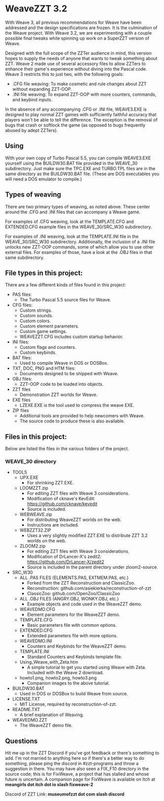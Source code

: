 # WeaveZZT 3.2

With Weave 3, all previous recommendations for Weave have been addressed and the design specifications are frozen. It is the culmination of the Weave project.
With Weave 3.2, we are experimenting with a couple possible final tweaks while spinning up work on a SuperZZT version of Weave.

Designed with the full scope of the ZZTer audience in mind, this version hopes to supply the needs of anyone that wants to tweak something about ZZT. Weave 2 made use of several accessory files to allow ZZTers to enhance their game's experience without diving into the Pascal code. Weave 3 restricts this to just two, with the following goals:

 - .CFG file weaving: To make cosmetic and rule changes about ZZT without expanding ZZT-OOP.
 - .INI file weaving: To expand ZZT-OOP with more counters, commands, and keybind inputs.

In the absence of any accompanying .CFG or .INI file, WEAVE3.EXE is designed to play normal ZZT games with sufficiently faithful accuracy that players won't be able to tell the difference. The exception is the removal of bugs that crash or softlock the game (as opposed to bugs frequently abused by adept ZZTers).

## Using

With your own copy of Turbo Pascal 5.5, you can compile WEAVE3.EXE yourself using the BUILDW30.BAT file provided in the WEAVE_30 subdirectory. Just make sure the TPC.EXE and TURBO.TPL files are in the same directory as the BUILDW30.BAT file. (These are DOS executables you will need a DOS emulator to compile.)

## Types of weaving

There are two primary types of weaving, as noted above. These center around the .CFG and .INI files that can accompany a Weave game.

For examples of .CFG weaving, look at the TEMPLATE.CFG and EXTENDED.CFG example files in the WEAVE_30/SRC_W30 subdirectory.

For examples of .INI weaving, look at the TEMPLATE.INI file in the WEAVE_30/SRC_W30 subdirectory. Additionally, the inclusion of a .INI file unlocks new ZZT-OOP commands, some of which allow you to use other external files. For examples of those, have a look at the .OBJ files in that same subdirectory.
## File types in this project:

There are a few different kinds of files found in this project:

* PAS files:
    * The Turbo Pascal 5.5 source files for Weave.
* CFG files:
    * Custom strings.
    * Custom sounds.
    * Custom colors.
    * Custom element parameters.
    * Custom game settings.
    * WEAVEZZT.CFG includes custom startup behavior.
* INI files:
    * Custom flags and counters.
    * Custom keybinds.
* BAT files:
    * Used to compile Weave in DOS or DOSBox.
* TXT, DOC, PNG and HTM files:
    * Documents designed to be shipped with Weave.
* OBJ files:
    * ZZT-OOP code to be loaded into objects.
* ZZT files
    * Demonstration ZZT worlds for Weave.
* EXE files
    * LZEXE.EXE is the tool used to compress the weave EXE.
* ZIP files
    * Additional tools are provided to help newcomers with Weave.
    * The source code to produce these is also available.

## Files in this project:

Below are listed the files in the various folders of the project.

### WEAVE_30 directory

* TOOLS
    * UPX.EXE
        * For shrinking ZZT.EXE.
    * LOOMZZT.zip
        * For editing ZZT files with Weave 3 considerations.
        * Modification of cknave's KevEdit: https://github.com/cknave/kevedit
        * Source is included.
    * WEBWEAVE.zip
        * For distributing WeaveZZT worlds on the web.
        * Instructions are included.
    * WEBZZT32.ZIP
        * Uses a very slightly modified ZZT.EXE to distribute ZZT 3.2 worlds on the web.
    * ZLOOM2.zip
        * For editing ZZT files with Weave 3 considerations.
        * Modification of DrLancer-X's zedit2: https://github.com/DrLancer-X/zedit2
        * Source is included in the parent directory under zloom2-source.
* SRC_W30
    * ALL .PAS FILES (ELEMENTS.PAS, EXTMEM.PAS, etc.)
        * Forked from the ZZT Reconstruction and ClassicZoo.
        * Reconstruction: github.com/asiekierka/reconstruction-of-zzt
        * ClassicZoo: github.com/OpenZoo/ClassicZoo
    * ALL .OBJ FILES (ANGRY.OBJ, WONKY.OBJ, etc.)
        * Example objects and code used in the WeaveZZT demo.
    * WEAVEDMO.CFG
        * Element parameters for the WeaveZZT demo.
    * TEMPLATE.CFG
        * Basic parameters file with common options.
    * EXTENDED.CFG
        * Extended parameters file with more options.
    * WEAVEDMO.INI
        * Counters and Keybinds for the WeaveZZT demo.
    * TEMPLATE.INI
        * Standard Counters and Keybinds template file.
    * Using_Weave_with_Zeta.htm
        * A simple tutorial to get you started using Weave with Zeta. Included with the Weave 2 download.
    * howto1.png, howto2.png, howto3.png
        * Companion images to the above tutorial.
* BUILDW30.BAT
    * Used in DOS or DOSBox to build Weave from source.
* LICENSE.TXT
    * MIT License, required by reconstruction-of-zzt.
* README.TXT
    * A brief explanation of Weaving.
* WEAVEDMO.ZZT
    * The WeaveZZT demo file.

## Questions

Hit me up in the ZZT Discord if you've got feedback or there's something to add. I'm not married to anything here so if there's a better way to do something, please ping the discord in #zzt-programs and throw a suggestion in there. You may have also seen a FIX_F10 directory in the source code; this is for FixWeave, a project that has stalled and whose future is uncertain. A companion page for FixWeave is available on Itch at **meangirls dot itch dot io slash fixweave-2**

Discord of ZZT Link: **museumofzzt dot com slash discord**